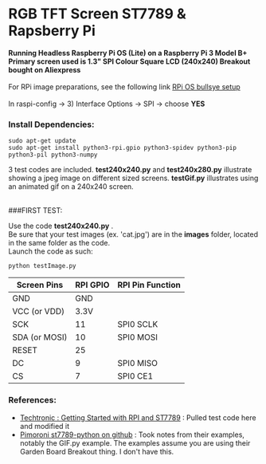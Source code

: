 # RGB TFT Screen ST7789 & Rapsberry Pi

**Running Headless Raspberry Pi OS (Lite) on a Raspberry Pi 3 Model B+**
<br />
**Primary screen used is 1.3" SPI Colour Square LCD (240x240) Breakout bought on Aliexpress**
<br />
<br />
For RPi image preparations, see the following link [RPi OS bullsye setup](https://www.raspberrypi.com/news/raspberry-pi-bullseye-update-april-2022/)
<br />
<br />
In raspi-config -> 3) Interface Options -> SPI -> choose **YES** <br />

### Install Dependencies:

```shell
sudo apt-get update
sudo apt-get install python3-rpi.gpio python3-spidev python3-pip python3-pil python3-numpy
```
3 test codes are included. **test240x240.py** and **test240x280.py** illustrate showing a jpeg image on different sized screens. **testGif.py** illustrates using an animated gif on a 240x240 screen. <br /> 
<br />

###FIRST TEST:

Use the code **test240x240.py** . <br />
Be sure that your test images (ex. 'cat.jpg') are in the **images** folder, located in the same folder as the code. <br />
Launch the code as such:

```shell
python testImage.py
```

| Screen Pins   | RPI GPIO | RPI Pin Function |
| ------------- | -------- | ---------------- |
| GND           | GND      |                  |
| VCC (or VDD)  | 3.3V     |                  |
| SCK           | 11       | SPI0 SCLK        |
| SDA (or MOSI) | 10       | SPI0 MOSI        |
| RESET         | 25       |                  |
| DC            | 9        | SPI0 MISO        |
| CS            | 7        | SPI0 CE1         |

### References: 

- [Techtronic : Getting Started with RPI and ST7789](https://techatronic.com/st7789-raspberry-pi/) : Pulled test code here and modified it
- [Pimoroni st7789-python on github](https://github.com/pimoroni/st7789-python) : Took notes from their examples, notably the GIF.py example. The examples assume you are using their Garden Board Breakout thing. I don't have this. 

